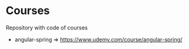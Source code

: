 # Courses
Repository with code of courses

* angular-spring => https://www.udemy.com/course/angular-spring/